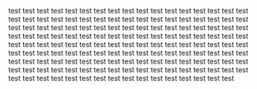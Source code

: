 test test test test test test test test test test test test test test test test test test test
test test test test test test test test test test test test test test test test test test test
test test test test test test test test test test test test test test test test test test test
test test test test test test test test test test test test test test test test test test test
test test test test test test test test test test test test test test test test test test test
test test test test test test test test test test test test test test test test test test test
test test test test test test test test test test test test test test test test test test test
test test test test test test test test test test test test test test test test test test test